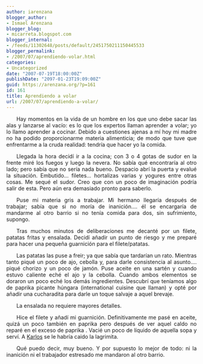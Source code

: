 ```yaml
---
author: iarenzana
blogger_author:
- Ismael Arenzana
blogger_blog:
- micarreta.blogspot.com
blogger_internal:
- /feeds/11302648/posts/default/2451750211150445533
blogger_permalink:
- /2007/07/aprendiendo-volar.html
categories:
- Uncategorized
date: "2007-07-19T18:00:00Z"
publishDate: "2097-01-23T19:09:00Z"
guid: https://arenzana.org/?p=161
id: 161
title: Aprendiendo a volar
url: /2007/07/aprendiendo-a-volar/
---
```

<p style="text-align:justify;text-indent:20pt;">
  Hay momentos en la vida de un hombre en los que uno debe sacar las alas y lanzarse al vacío: es lo que los expertos llaman aprender a volar; yo lo llamo aprender a cocinar. Debido a cuestiones ajenas a mí hoy mi madre no ha podido proporcionarme materia alimenticia; de modo que tuve que enfrentarme a la cruda realidad: tendría que hacer yo la comida.
</p>

<p style="text-align:justify;text-indent:20pt;">
  Llegada la hora decidí ir a la cocina; con 3 o 4 gotas de sudor en la frente miré los fuegos y luego la nevera. No sabía qué encontraría al otro lado; pero sabía que no sería nada bueno. Despacio abrí la puerta y evalué la situación. Embutido&#8230; filetes&#8230; hortalizas varias y yogures entre otras cosas. Me sequé el sudor. Creo que con un poco de imaginación podría salir de esta. Pero aún era demasiado pronto para saberlo.
</p>

<p style="text-align:justify;text-indent:20pt;">
  Puse mi materia gris a trabajar. Mi hermano llegaría después de trabajar; sabía que si no moría de inanición&#8230;. él se encargaría de mandarme al otro barrio si no tenía comida para dos, sin sufrimiento, supongo.
</p>

<p style="text-align:justify;text-indent:20pt;">
  Tras muchos minutos de deliberaciones me decanté por un filete, patatas fritas y ensalada. Decidí añadir un punto de riesgo y me preparé para hacer una pequeña guarnición para el filete/patatas.
</p>

<p style="text-align:justify;text-indent:20pt;">
  Las patatas las puse a freir; ya que sabía que tardarían un rato. Mientras tanto piqué un poco de ajo, cebolla y, para darle consistencia al asunto&#8230;. piqué chorizo y un poco de jamón. Puse aceite en una sartén y cuando estuvo caliente eché el ajo y la cebolla. Cuando ambos elementos se doraron un poco eché los demás ingredientes. Descubrí que teníamos algo de paprika picante húngara (international cuisine que llaman) y opté por añadir una cucharadita para darle un toque salvaje a aquel brevaje.
</p>

<p style="text-align:justify;text-indent:20pt;">
  La ensalada no requiere mayores detalles.
</p>

<p style="text-align:justify;text-indent:20pt;">
  Hice el filete y añadí mi guarnición. Definitivamente me pasé en aceite, quizá un poco también en paprika pero después de ver aquel caldo no reparé en el exceso de paprika . Vacié un poco de líquido de aquella sopa y serví. A <a href="http://es.wikipedia.org/wiki/Karlos_Argui%C3%B1ano">Karlos</a> se le habría caido la lagrimita.
</p>

<p style="text-align:justify;text-indent:20pt;">
  Qué puedo decir, muy bueno. Y por supuesto lo mejor de todo: ni la inanición ni el trabajador estresado me mandaron al otro barrio.
</p>
